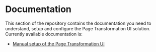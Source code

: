 # Documentation

This section of the repository contains the documentation you need to understand, setup and configure the Page Transformation UI solution. Currently available documentation is:

- [Manual setup of the Page Transformation UI](/Solutions/PageTransformationUI/docs/manual%20setup)
